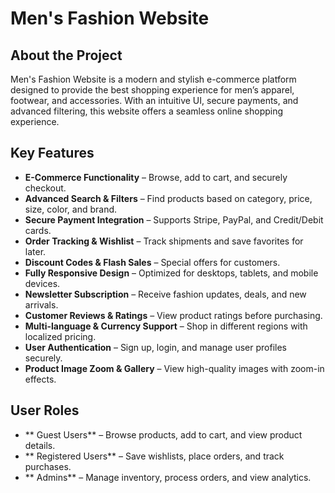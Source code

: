 #  Men's Fashion Website

##  About the Project
Men's Fashion Website is a modern and stylish e-commerce platform designed to provide the best shopping experience for men’s apparel, footwear, and accessories. With an intuitive UI, secure payments, and advanced filtering, this website offers a seamless online shopping experience.

##  Key Features  
-  **E-Commerce Functionality** – Browse, add to cart, and securely checkout.  
-  **Advanced Search & Filters** – Find products based on category, price, size, color, and brand.  
-  **Secure Payment Integration** – Supports Stripe, PayPal, and Credit/Debit cards.  
-  **Order Tracking & Wishlist** – Track shipments and save favorites for later.  
-  **Discount Codes & Flash Sales** – Special offers for customers.  
-  **Fully Responsive Design** – Optimized for desktops, tablets, and mobile devices.  
-  **Newsletter Subscription** – Receive fashion updates, deals, and new arrivals.  
-  **Customer Reviews & Ratings** – View product ratings before purchasing.  
-  **Multi-language & Currency Support** – Shop in different regions with localized pricing.  
-  **User Authentication** – Sign up, login, and manage user profiles securely.  
-  **Product Image Zoom & Gallery** – View high-quality images with zoom-in effects.  

##  User Roles  
- ** Guest Users** – Browse products, add to cart, and view product details.  
- ** Registered Users** – Save wishlists, place orders, and track purchases.  
- ** Admins** – Manage inventory, process orders, and view analytics.  



